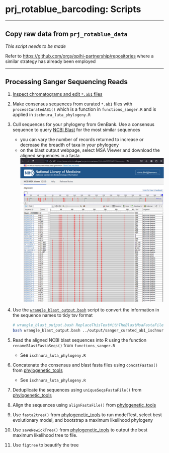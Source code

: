 # prj_rotablue_barcoding: Scripts

---

## Copy raw data from `prj_rotablue_data`

_*This script needs to be made*_

Refer to https://github.com/orgs/opihi-partnership/repositories where a similar strategy has already been employed

---

## Processing Sanger Sequencing Reads

1. [Inspect chromatograms and edit `*.ab1` files](howto_edit_ab1.md)

2. Make consensus sequences from curated `*.ab1` files with `processCuratedAB1()` which is a function in `functions_sanger.R` and is applied in `ischnura_luta_phylogeny.R`

3. Cull sequences for your phylogeny from GenBank. Use a consensus sequence to query [NCBI Blast](https://blast.ncbi.nlm.nih.gov/Blast.cgi?PROGRAM=blastn&PAGE_TYPE=BlastSearch&LINK_LOC=blasthome) for the most similar sequences
   	* you can vary the number of records returned to increase or decrease the breadth of taxa in your phylogeny
	* on the blast output webpage, select MSA Viewer and download the aligned sequences in a fasta
	  ![](markdown_images/blast_msa.png)

4. Use the [`wrangle_blast_output.bash`](wrangle_blast_output.bash) script to convert the information in the sequence names to tidy tsv format

   ```bash
   # wrangle_blast_output.bash ReplaceThisTextWithTheBlastMsaFastaFilePath > ReplaceThisTextWithTheNewFilePath.tsv
   bash wrangle_blast_output.bash ../output/sanger_curated_ab1_ischnura_luta_coi/blast_rbd_06_E1_500.fasta > ../output/sanger_curated_ab1_ischnura_luta_coi/blast_rbd_06_E1_500_better.tsv.tsv
   ```
5. Read the aligned NCBI blast sequences into R using the function `renameBlastFastaSeqs()` from `functions_sanger.R`
   	* See `ischnura_luta_phylogeny.R`

6. Concatenate the consensus and blast fasta files using `concatFastas()` from [phylogenetic_tools](https://github.com/Ph-IRES/phylogenetic_tools)
   	* See `ischnura_luta_phylogeny.R`

7. Deduplicate the sequences using `uniqueSeqsFastaFile()` from [phylogenetic_tools](https://github.com/Ph-IRES/phylogenetic_tools)

8. Align the sequences using `alignFastaFile()` from [phylogenetic_tools](https://github.com/Ph-IRES/phylogenetic_tools)

9. Use `fasta2tree()` from [phylogenetic_tools](https://github.com/Ph-IRES/phylogenetic_tools) to run modelTest, select best evolutionary model, and bootstrap a maximum likelihood phylogeny

10. Use `saveNewickTree()` from [phylogenetic_tools](https://github.com/Ph-IRES/phylogenetic_tools) to output the best maximum likelihood tree to file.

11. Use `figtree` to beautify the tree

